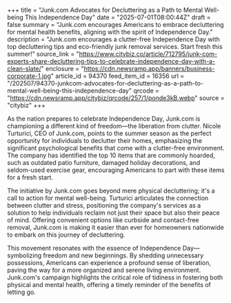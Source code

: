 +++
title = "Junk.com Advocates for Decluttering as a Path to Mental Well-being This Independence Day"
date = "2025-07-01T08:00:44Z"
draft = false
summary = "Junk.com encourages Americans to embrace decluttering for mental health benefits, aligning with the spirit of Independence Day."
description = "Junk.com encourages a clutter-free Independence Day with top decluttering tips and eco-friendly junk removal services. Start fresh this summer!"
source_link = "https://www.citybiz.co/article/712795/junk-com-experts-share-decluttering-tips-to-celebrate-independence-day-with-a-clean-slate/"
enclosure = "https://cdn.newsramp.app/banners/business-corporate-1.jpg"
article_id = 94370
feed_item_id = 16356
url = "/202507/94370-junkcom-advocates-for-decluttering-as-a-path-to-mental-well-being-this-independence-day"
qrcode = "https://cdn.newsramp.app/citybiz/qrcode/257/1/ponde3kB.webp"
source = "citybiz"
+++

<p>As the nation prepares to celebrate Independence Day, Junk.com is championing a different kind of freedom—the liberation from clutter. Nicole Turturici, CEO of Junk.com, points to the summer season as the perfect opportunity for individuals to declutter their homes, emphasizing the significant psychological benefits that come with a clutter-free environment. The company has identified the top 10 items that are commonly hoarded, such as outdated patio furniture, damaged holiday decorations, and seldom-used exercise gear, encouraging Americans to part with these items for a fresh start.</p><p>The initiative by Junk.com goes beyond mere physical decluttering; it's a call to action for mental well-being. Turturici articulates the connection between clutter and stress, positioning the company's services as a solution to help individuals reclaim not just their space but also their peace of mind. Offering convenient options like curbside and contact-free removal, Junk.com is making it easier than ever for homeowners nationwide to embark on this journey of decluttering.</p><p>This movement resonates with the essence of Independence Day—symbolizing freedom and new beginnings. By shedding unnecessary possessions, Americans can experience a profound sense of liberation, paving the way for a more organized and serene living environment. Junk.com's campaign highlights the critical role of tidiness in fostering both physical and mental health, offering a timely reminder of the benefits of letting go.</p>
